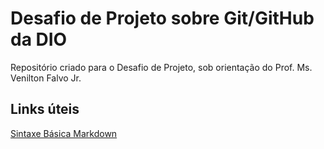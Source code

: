 # Desafio de Projeto sobre Git/GitHub da DIO
Repositório criado para o Desafio de Projeto, sob orientação do Prof. Ms. Venilton Falvo Jr.

## Links úteis
[Sintaxe Básica Markdown](https://www.markdownguide.org/basic-syntax/) 
